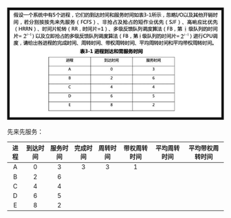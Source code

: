 ![image-20211103121019557](处理机调度.assets/image-20211103121019557.png)

先来先服务：

| 进程 | 到达时间 | 服务时间 | 完成时间 | 周转时间 | 带权周转时间 | 平均周转时间 | 平均带权周转时间 |
| :--: | :------: | :------: | :------: | :------: | :----------: | :----------: | :--------------: |
|  A   |    0     |    3     |    3     |    3     |      1       |              |                  |
|  B   |    2     |    6     |          |          |              |              |                  |
|  C   |    4     |    4     |          |          |              |              |                  |
|  D   |    6     |    5     |          |          |              |              |                  |
|  E   |    8     |    2     |          |          |              |              |                  |

